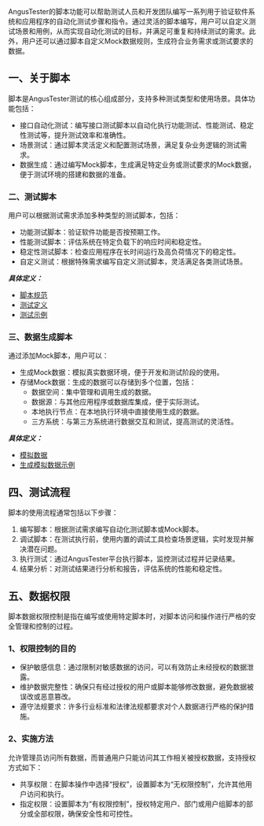 [//]: # (脚本介绍)

[//]: # (=====)

AngusTester的脚本功能可以帮助测试人员和开发团队编写一系列用于验证软件系统和应用程序的自动化测试步骤和指令。通过灵活的脚本编写，用户可以自定义测试场景和用例，从而实现自动化测试的目标，并满足可重复和持续测试的需求。此外，用户还可以通过脚本自定义Mock数据规则，生成符合业务需求或测试要求的数据。

## 一、关于脚本

脚本是AngusTester测试的核心组成部分，支持多种测试类型和使用场景。具体功能包括：

- 接口自动化测试：编写接口测试脚本以自动化执行功能测试、性能测试、稳定性测试等，提升测试效率和准确性。
- 场景测试：通过脚本灵活定义和配置测试场景，满足复杂业务逻辑的测试需求。
- 数据生成：通过编写Mock脚本，生成满足特定业务或测试要求的Mock数据，便于测试环境的搭建和数据的准备。

### 二、测试脚本
   
用户可以根据测试需求添加多种类型的测试脚本，包括：

- 功能测试脚本：验证软件功能是否按预期工作。
- 性能测试脚本：评估系统在特定负载下的响应时间和稳定性。
- 稳定性测试脚本：检查应用程序在长时间运行及高负荷情况下的稳定性。
- 自定义测试：根据特殊需求编写自定义测试脚本，灵活满足各类测试场景。

***具体定义：***
- [脚本规范](https://www.xcan.cloud/help/doc/205509853639082016?c=205531805216931883)
- [测试定义](https://www.xcan.cloud/help/doc/205509853639082016?c=205531805216931885)
- [测试示例](https://www.xcan.cloud/help/doc/205509853639082016?c=205531730055004214)

### 三、数据生成脚本

通过添加Mock脚本，用户可以：

- 生成Mock数据：模拟真实数据环境，便于开发和测试阶段的使用。
- 存储Mock数据：生成的数据可以存储到多个位置，包括：
    - 数据空间：集中管理和调用生成的数据。
    - 数据源：与其他应用程序或数据库集成，便于实际测试。
    - 本地执行节点：在本地执行环境中直接使用生成的数据。
    - 三方系统：与第三方系统进行数据交互和测试，提高测试的灵活性。

***具体定义：***
- [模拟数据](https://www.xcan.cloud/help/doc/205509853639082016?c=205531730055004216)
- [生成模拟数据示例](https://www.xcan.cloud/help/doc/205509853639082016?c=205531805216931887)

## 四、测试流程

脚本的使用流程通常包括以下步骤：
1. 编写脚本：根据测试需求编写自动化测试脚本或Mock脚本。
2. 调试脚本：在测试执行前，使用内置的调试工具检查场景逻辑，实时发现并解决潜在问题。
3. 执行测试：通过AngusTester平台执行脚本，监控测试过程并记录结果。
4. 结果分析：对测试结果进行分析和报告，评估系统的性能和稳定性。

## 五、数据权限

脚本数据权限控制是指在编写或使用特定脚本时，对脚本访问和操作进行严格的安全管理和控制的过程。

### 1、权限控制的目的

- 保护敏感信息：通过限制对敏感数据的访问，可以有效防止未经授权的数据泄露。
- 维护数据完整性：确保只有经过授权的用户或脚本能够修改数据，避免数据被误改或恶意篡改。
- 遵守法规要求：许多行业标准和法律法规都要求对个人数据进行严格的保护措施。

### 2、实施方法

允许管理员访问所有数据，而普通用户只能访问其工作相关被授权数据，支持授权方式如下：

- 共享权限：在脚本操作中选择“授权”，设置脚本为“无权限控制”，允许其他用户访问和执行。
- 指定权限：设置脚本为“有权限控制”，授权特定用户、部门或用户组脚本的部分或全部权限，确保安全性和可控性。
